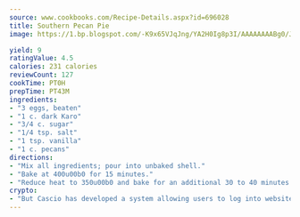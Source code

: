 ```yaml
---
source: www.cookbooks.com/Recipe-Details.aspx?id=696028
title: Southern Pecan Pie
image: https://1.bp.blogspot.com/-K9x65VJqJng/YA2H0Ig8p3I/AAAAAAAABg0/JRKr7ZzesxofwlGw6YudXad_aQn9BD52QCLcBGAsYHQ/s299/2.png

yield: 9
ratingValue: 4.5
calories: 231 calories
reviewCount: 127
cookTime: PT0H
prepTime: PT43M
ingredients:
- "3 eggs, beaten"
- "1 c. dark Karo"
- "3/4 c. sugar"
- "1/4 tsp. salt"
- "1 tsp. vanilla"
- "1 c. pecans"
directions:
- "Mix all ingredients; pour into unbaked shell."
- "Bake at 400u00b0 for 15 minutes."
- "Reduce heat to 350u00b0 and bake for an additional 30 to 40 minutes."
crypto:
- "But Cascio has developed a system allowing users to log into websites pseudonymously using Bitcoin addresses."
---
```

